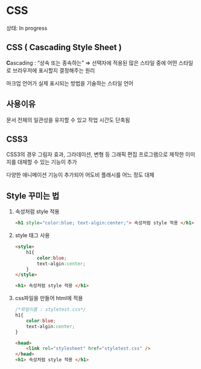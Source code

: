 # CSS

상태: In progress

## CSS ( Cascading Style Sheet )

**C**ascading : “상속 또는 종속하는” ⇒ 선택자에 적용된 많은 스타일 중에 어떤 스타일로 브라우저에 표시할지 결정해주는 원리

마크업 언어가 실제 표시되는 방법을 기술하는 스타일 언어

## 사용이유

문서 전체의 일관성을 유지할 수 있고 작업 시간도 단축됨

## CSS3

CSS3의 경우 그림자 효과, 그라데이션, 변형 등 그래픽 편집 프로그램으로 제작한 이미지를 대체할 수 있는 기능이 추가

다양한 애니메이션 기능이 추가되어 어도비 플래시를 어느 정도 대체

## Style 꾸미는 법

1. 속성처럼 style 적용
    
    ```html
    <h1 style="color:blue; text-algin:center;"> 속성처럼 style 적용 </h1>
    ```
    
2. style 태그 사용
    
    ```html
    <style>
    	h1{
    		color:blue;
    		text-algin:center;
    	}
    </style>
    
    <h1> 속성처럼 style 적용 </h1>
    ```
    
3. css파일을 만들어 html에 적용
    
    ```css
    /*파일이름 : styletest.css*/
    h1{
    	color:blue;
    	text-algin:center;
    }
    ```
    
    ```html
    <head>
    	<link rel="stylesheet" href="styletest.css" />
    </head>
    <h1> 속성처럼 style 적용 </h1>
    ```